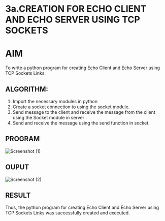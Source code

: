 # 3a.CREATION FOR ECHO CLIENT AND ECHO SERVER USING TCP SOCKETS
# AIM
To write a python program for creating Echo Client and Echo Server using TCP
Sockets Links.
## ALGORITHM:
1. Import the necessary modules in python
2. Create a socket connection to using the socket module.
3. Send message to the client and receive the message from the client using the Socket module in
 server .
4. Send and receive the message using the send function in socket.
## PROGRAM

![Screenshot (1)](https://github.com/user-attachments/assets/528ef76d-53a6-4249-8b64-1d0dde407a61)

## OUPUT

![Screenshot (2)](https://github.com/user-attachments/assets/9ef3fc4b-e17d-4b60-91cf-c768255c8e28)

## RESULT
Thus, the python program for creating Echo Client and Echo Server using TCP Sockets Links 
was successfully created and executed.
